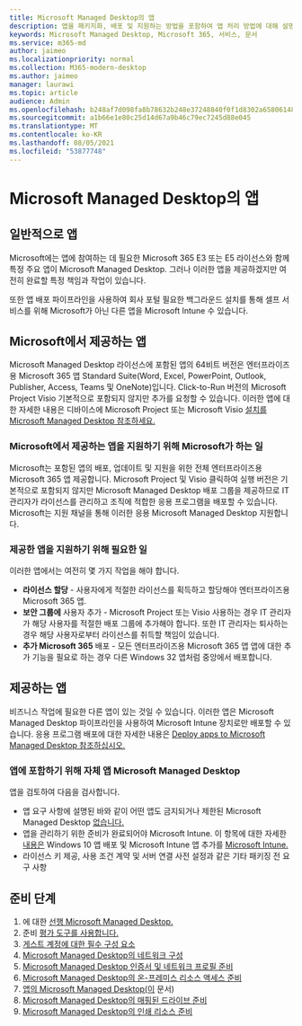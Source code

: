 ```yaml
---
title: Microsoft Managed Desktop의 앱
description: 앱을 패키지화, 배포 및 지원하는 방법을 포함하여 앱 처리 방법에 대해 설명
keywords: Microsoft Managed Desktop, Microsoft 365, 서비스, 문서
ms.service: m365-md
author: jaimeo
ms.localizationpriority: normal
ms.collection: M365-modern-desktop
ms.author: jaimeo
manager: laurawi
ms.topic: article
audience: Admin
ms.openlocfilehash: b248af7d098fa8b78632b248e37248840f0f1d8302a658061489f6ea68e4fd85
ms.sourcegitcommit: a1b66e1e80c25d14d67a9b46c79ec7245d88e045
ms.translationtype: MT
ms.contentlocale: ko-KR
ms.lasthandoff: 08/05/2021
ms.locfileid: "53877748"
---
```

# <a name="apps-in-microsoft-managed-desktop"></a>Microsoft Managed Desktop의 앱

<!--This topic is the target for 2 "Learn more" links in the Admin Portal (aka.ms/app-overview;app-package); also target for link from Online resources (aka.ms/app-overviewmmd-app-prep) do not delete.-->

<!--Applications: supported/onboard/deployment -->
 
## <a name="apps-generally"></a>일반적으로 앱

Microsoft에는 앱에 참여하는 데 필요한 Microsoft 365 E3 또는 E5 라이선스와 함께 특정 주요 앱이 Microsoft Managed Desktop. 그러나 이러한 앱을 제공하겠지만 여전히 완료할 특정 책임과 작업이 있습니다.

또한 앱 배포 파이프라인을 사용하여 회사 포털 필요한 백그라운드 설치를 통해 셀프 서비스를 위해 Microsoft가 아닌 다른 앱을 Microsoft Intune 수 있습니다. 

## <a name="apps-provided-by-microsoft"></a>Microsoft에서 제공하는 앱

Microsoft Managed Desktop 라이선스에 포함된 앱의 64비트 버전은 엔터프라이즈용 Microsoft 365 앱 Standard Suite(Word, Excel, PowerPoint, Outlook, Publisher, Access, Teams 및 OneNote)입니다. Click-to-Run 버전의 Microsoft Project Visio 기본적으로 포함되지 않지만  추가를 요청할 수 있습니다. 이러한 앱에 대한 자세한 내용은 디바이스에 Microsoft Project 또는 Microsoft Visio [설치를 Microsoft Managed Desktop 참조하세요.](../get-started/project-visio.md)

### <a name="what-microsoft-does-to-support-the-apps-we-provide"></a>Microsoft에서 제공하는 앱을 지원하기 위해 Microsoft가 하는 일

Microsoft는 포함된 앱의 배포, 업데이트 및 지원을 위한 전체 엔터프라이즈용 Microsoft 365 앱 제공합니다. Microsoft Project 및 Visio 클릭하여 실행 버전은 기본적으로 포함되지  않지만 Microsoft Managed Desktop 배포 그룹을 제공하므로 IT 관리자가 라이선스를 관리하고 조직에 적합한 응용 프로그램을 배포할 수 있습니다. Microsoft는 지원 채널을 통해 이러한 응용 Microsoft Managed Desktop 지원합니다.

### <a name="what-you-need-to-do-to-support-the-apps-we-provide"></a>제공한 앱을 지원하기 위해 필요한 일

이러한 앱에서는 여전히 몇 가지 작업을 해야 합니다.

- **라이선스 할당** - 사용자에게 적절한 라이선스를 획득하고 할당해야 엔터프라이즈용 Microsoft 365 앱.
- **보안 그룹에** 사용자 추가 - Microsoft Project 또는 Visio 사용하는 경우 IT 관리자가 해당 사용자를 적절한 배포 그룹에 추가해야 합니다. 또한 IT 관리자는 퇴사하는 경우 해당 사용자로부터 라이선스를 취득할 책임이 있습니다.
- **추가 Microsoft 365** 배포 - 모든 엔터프라이즈용 Microsoft 365 앱 앱에 대한 추가 기능을 필요로 하는 경우 다른 Windows 32 앱처럼 중앙에서 배포합니다. 

## <a name="apps-you-provide"></a>제공하는 앱

비즈니스 작업에 필요한 다른 앱이 있는 것일 수 있습니다. 이러한 앱은 Microsoft Managed Desktop 파이프라인을 사용하여 Microsoft Intune 장치로만 배포할 수 있습니다. 응용 프로그램 배포에 대한 자세한 내용은 [Deploy apps to Microsoft Managed Desktop 참조하십시오.](../get-started/deploy-apps.md)

### <a name="preparing-your-own-apps-for-inclusion-in-microsoft-managed-desktop"></a>앱에 포함하기 위해 자체 앱 Microsoft Managed Desktop
앱을 검토하여 다음을 검사합니다.

- 앱 요구 사항에 설명된 바와 같이 어떤 앱도 금지되거나 제한된 Microsoft Managed Desktop [없습니다.](../service-description/mmd-app-requirements.md)
- 앱을 관리하기 위한 준비가 완료되어야 Microsoft Intune. 이 항목에 대한 자세한 [내용은](/intune/apps-windows-10-app-deploy) Windows 10 앱 배포 및 Microsoft Intune 앱 추가를 [Microsoft Intune.](/intune/apps-add)
- 라이선스 키 제공, 사용 조건 계약 및 서버 연결 사전 설정과 같은 기타 패키징 전 요구 사항

## <a name="steps-to-get-ready"></a>준비 단계

1. 에 대한 [선행 Microsoft Managed Desktop.](prerequisites.md)
2. 준비 [평가 도구를 사용합니다.](readiness-assessment-tool.md)
3. [게스트 계정에 대한 필수 구성 요소](guest-accounts.md)
4. [Microsoft Managed Desktop의 네트워크 구성](network.md)
5. [Microsoft Managed Desktop 인증서 및 네트워크 프로필 준비](certs-wifi-lan.md)
6. [Microsoft Managed Desktop의 온-프레미스 리소스 액세스 준비](authentication.md)
7. [앱의 Microsoft Managed Desktop(이](apps.md) 문서)
8. [Microsoft Managed Desktop의 매핑된 드라이브 준비](mapped-drives.md)
9. [Microsoft Managed Desktop의 인쇄 리소스 준비](printing.md)
